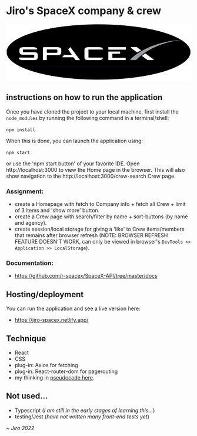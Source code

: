 # Jiro's SpaceX company & crew

![schets](./src/assets/spacex-logo.png)

## instructions on how to run the application

Once you have cloned the project to your local machine, first install the `node_modules` by running the following command in a terminal/shell:

`npm install`

When this is done, you can launch the application using:

`npm start`

or use the 'npm start button' of your favorite IDE. Open http://localhost:3000 to view the Home page in the browser. This will also show navigation to the http://localhost:3000/crew-search Crew page.

### Assignment:
- create a Homepage with fetch to Company info + fetch all Crew + limit of 3 items and 'show more' button.
- create a Crew page with search/filter by name + sort-buttons (by name and agency).
- create session/local storage for giving a 'like' to Crew items/members that remains after browser refresh (NOTE: BROWSER REFRESH FEATURE DOESN'T WORK, can only be viewed in browser's `DevTools >> Application >> LocalStorage`).

### Documentation:
- https://github.com/r-spacex/SpaceX-API/tree/master/docs

## Hosting/deployment

You can run the application and see a live version here:

 * https://jiro-spacex.netlify.app/


## Technique
 * React
 * CSS
 * plug-in: Axios for fetching
 * plug-in: React-router-dom for pagerouting
 * my thinking in [pseudocode here](PSEUDOCODE.md).

## Not used...
* Typescript (_I am still in the early stages of learning this..._)
* testing/Jest (_have not written many front-end tests yet_)

~ _Jiro 2022_